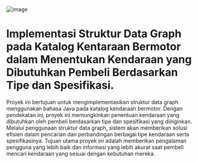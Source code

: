 ![image](https://github.com/RusdyZain/StrukturDataGraph/assets/99545514/3a5256ea-8cb3-4810-ac9a-37fc50a002db)<h1>Implementasi Struktur Data Graph pada Katalog Kentaraan Bermotor dalam Menentukan Kendaraan yang Dibutuhkan Pembeli Berdasarkan Tipe dan Spesifikasi.</h1>
Proyek ini bertujuan untuk mengimplementasikan struktur data graph menggunakan bahasa Java pada katalog kendaraan bermotor. Dengan pendekatan ini, 
proyek ini memungkinkan penentuan kendaraan yang dibutuhkan oleh pembeli berdasarkan tipe dan spesifikasi yang diinginkan. Melalui penggunaan struktur data graph, 
sistem akan memberikan solusi efisien dalam pencarian dan perbandingan berbagai tipe kendaraan serta spesifikasinya. 
Tujuan utama proyek ini adalah memberikan pengalaman pengguna yang lebih baik dan informasi yang lebih akurat saat pembeli mencari kendaraan yang sesuai dengan kebutuhan mereka.


